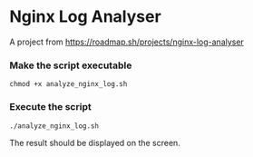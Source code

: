 # Nginx Log Analyser
A project from https://roadmap.sh/projects/nginx-log-analyser
### Make the script executable
```
chmod +x analyze_nginx_log.sh
```
### Execute the script
```
./analyze_nginx_log.sh
```
The result should be displayed on the screen.
